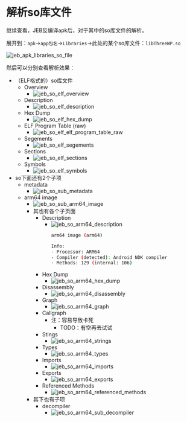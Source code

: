 # 解析so库文件

继续查看，JEB反编译apk后，对于其中的so库文件的解析。

展开到：`apk`->`app包名`->`Libraries`->此处的某个so库文件：`libThreeWP.so`

![jeb_apk_libraries_so_file](../../../assets/img/jeb_apk_libraries_so_file.png)

然后可以分别查看解析效果：

* （ELF格式的）so库文件
  * Overview
    * ![jeb_so_elf_overview](../../../assets/img/jeb_so_elf_overview.jpg)
  * Description
    * ![jeb_so_elf_description](../../../assets/img/jeb_so_elf_description.jpg)
  * Hex Dump
    * ![jeb_so_elf_hex_dump](../../../assets/img/jeb_so_elf_hex_dump.jpg)
  * ELF Program Table (raw)
    * ![jeb_so_elf_elf_program_table_raw](../../../assets/img/jeb_so_elf_elf_program_table_raw.jpg)
  * Segements
    * ![jeb_so_elf_segements](../../../assets/img/jeb_so_elf_segements.jpg)
  * Sections
    * ![jeb_so_elf_sections](../../../assets/img/jeb_so_elf_sections.jpg)
  * Symbols
    * ![jeb_so_elf_symbols](../../../assets/img/jeb_so_elf_symbols.jpg)
* so下面还有2个子项
  * metadata
    * ![jeb_so_sub_metadata](../../../assets/img/jeb_so_sub_metadata.jpg)
  * arm64 image
    * ![jeb_so_sub_arm64_image](../../../assets/img/jeb_so_sub_arm64_image.png)
    * 其也有各个子页面
      * Description
        * ![jeb_so_arm64_description](../../../assets/img/jeb_so_arm64_description.jpg)
          ```bash
          arm64 image (arm64)

          Info:
          - Processor: ARM64
          - Compiler (detected): Android NDK compiler
          - Methods: 129 (internal: 106)
          ```
      * Hex Dump
        * ![jeb_so_arm64_hex_dump](../../../assets/img/jeb_so_arm64_hex_dump.jpg)
      * Disassembly
        * ![jeb_so_arm64_disassembly](../../../assets/img/jeb_so_arm64_disassembly.jpg)
      * Graph
        * ![jeb_so_arm64_graph](../../../assets/img/jeb_so_arm64_graph.jpg)
      * Callgraph
        * 注：容易导致卡死
          * TODO：有空再去试试
      * Stings
        * ![jeb_so_arm64_strings](../../../assets/img/jeb_so_arm64_strings.jpg)
      * Types
        * ![jeb_so_arm64_types](../../../assets/img/jeb_so_arm64_types.jpg)
      * Imports
        * ![jeb_so_arm64_imports](../../../assets/img/jeb_so_arm64_imports.jpg)
      * Exports
        * ![jeb_so_arm64_exports](../../../assets/img/jeb_so_arm64_exports.jpg)
      * Referenced Methods
        * ![jeb_so_arm64_referenced_methods](../../../assets/img/jeb_so_arm64_referenced_methods.jpg)
    * 其下也有子项
      * decompiler
        * ![jeb_so_arm64_sub_decompiler](../../../assets/img/jeb_so_arm64_sub_decompiler.jpg)
